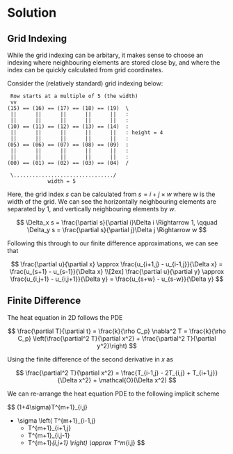 # Solution

## Grid Indexing

While the grid indexing can be arbitary, it makes sense to choose an indexing
where neighbouring elements are stored close by, and where the index can be
quickly calculated from grid coordinates.

Consider the (relatively standard) grid indexing below:

```
 Row starts at a multiple of 5 (the width)
 vv
(15) == (16) == (17) == (18) == (19)  \
 ||      ||      ||      ||      ||   :
 ||      ||      ||      ||      ||   :
(10) == (11) == (12) == (13) == (14)  :
 ||      ||      ||      ||      ||   : height = 4
 ||      ||      ||      ||      ||   :
(05) == (06) == (07) == (08) == (09)  :
 ||      ||      ||      ||      ||   :
 ||      ||      ||      ||      ||   :
(00) == (01) == (02) == (03) == (04)  /

 \................................/
             width = 5
```

Here, the grid index $s$ can be calculated from $s = i + j\times w$ where $w$
is the width of the grid. We can see the horizontally neighbouring elements are
separated by 1, and vertically neighbouring elements by $w$.

$$
\Delta_x s = \frac{\partial s}{\partial i}\Delta i \Rightarrow 1,
\qquad
\Delta_y s = \frac{\partial s}{\partial j}\Delta j \Rightarrow w
$$

Following this through to our finite difference approximations, we can see that

$$
\frac{\partial u}{\partial x}
\approx \frac{u_{i+1,j} - u_{i-1,j}}{\Delta x}
= \frac{u_{s+1} - u_{s-1}}{\Delta x}
\\[2ex]
\frac{\partial u}{\partial y}
\approx \frac{u_{i,j+1} - u_{i,j+1}}{\Delta y}
= \frac{u_{s+w} - u_{s-w}}{\Delta y}
$$

## Finite Difference

The heat equation in 2D follows the PDE

$$
\frac{\partial T}{\partial t}
= \frac{k}{\rho C_p} \nabla^2 T
= \frac{k}{\rho C_p} \left(\frac{\partial^2 T}{\partial x^2} + \frac{\partial^2 T}{\partial y^2}\right)
$$

Using the finite difference of the second derivative in $x$ as

$$
\frac{\partial^2 T}{\partial x^2} = \frac{T_{i-1,j} - 2T_{i,j} +
T_{i+1,j}}{\Delta x^2} + \mathcal{O}(\Delta x^2)
$$

We can re-arrange the heat equation PDE to the following implicit scheme

$$
(1+4\sigma)T^{m+1}_{i,j}
- \sigma \left(
    T^{m+1}_{i-1,j}
    + T^{m+1}_{i+1,j}
    + T^{m+1}_{i,j-1}
    + T^{m+1}_{i,j+1}
\right) \approx T^m_{i,j}
$$
